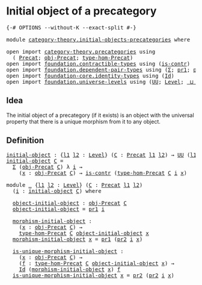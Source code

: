 # Initial object of a precategory

<pre class="Agda"><a id="44" class="Symbol">{-#</a> <a id="48" class="Keyword">OPTIONS</a> <a id="56" class="Pragma">--without-K</a> <a id="68" class="Pragma">--exact-split</a> <a id="82" class="Symbol">#-}</a>

<a id="87" class="Keyword">module</a> <a id="94" href="category-theory.initial-objects-precategories.html" class="Module">category-theory.initial-objects-precategories</a> <a id="140" class="Keyword">where</a>

<a id="147" class="Keyword">open</a> <a id="152" class="Keyword">import</a> <a id="159" href="category-theory.precategories.html" class="Module">category-theory.precategories</a> <a id="189" class="Keyword">using</a>
  <a id="197" class="Symbol">(</a> <a id="199" href="category-theory.precategories.html#2242" class="Function">Precat</a><a id="205" class="Symbol">;</a> <a id="207" href="category-theory.precategories.html#2555" class="Function">obj-Precat</a><a id="217" class="Symbol">;</a> <a id="219" href="category-theory.precategories.html#2674" class="Function">type-hom-Precat</a><a id="234" class="Symbol">)</a>
<a id="236" class="Keyword">open</a> <a id="241" class="Keyword">import</a> <a id="248" href="foundation.contractible-types.html" class="Module">foundation.contractible-types</a> <a id="278" class="Keyword">using</a> <a id="284" class="Symbol">(</a><a id="285" href="foundation-core.contractible-types.html#925" class="Function">is-contr</a><a id="293" class="Symbol">)</a>
<a id="295" class="Keyword">open</a> <a id="300" class="Keyword">import</a> <a id="307" href="foundation.dependent-pair-types.html" class="Module">foundation.dependent-pair-types</a> <a id="339" class="Keyword">using</a> <a id="345" class="Symbol">(</a><a id="346" href="foundation-core.dependent-pair-types.html#502" class="Record">Σ</a><a id="347" class="Symbol">;</a> <a id="349" href="foundation-core.dependent-pair-types.html#592" class="Field">pr1</a><a id="352" class="Symbol">;</a> <a id="354" href="foundation-core.dependent-pair-types.html#604" class="Field">pr2</a><a id="357" class="Symbol">)</a>
<a id="359" class="Keyword">open</a> <a id="364" class="Keyword">import</a> <a id="371" href="foundation-core.identity-types.html" class="Module">foundation-core.identity-types</a> <a id="402" class="Keyword">using</a> <a id="408" class="Symbol">(</a><a id="409" href="foundation-core.identity-types.html#641" class="Datatype">Id</a><a id="411" class="Symbol">)</a>
<a id="413" class="Keyword">open</a> <a id="418" class="Keyword">import</a> <a id="425" href="foundation.universe-levels.html" class="Module">foundation.universe-levels</a> <a id="452" class="Keyword">using</a> <a id="458" class="Symbol">(</a><a id="459" href="foundation-core.universe-levels.html#222" class="Primitive">UU</a><a id="461" class="Symbol">;</a> <a id="463" href="Agda.Primitive.html#597" class="Postulate">Level</a><a id="468" class="Symbol">;</a> <a id="470" href="Agda.Primitive.html#810" class="Primitive Operator">_⊔_</a><a id="473" class="Symbol">)</a>
</pre>
## Idea

The initial object of a precategory (if it exists) is an object with the universal property that there is a unique morphism from it to any object.

## Definition

<pre class="Agda"><a id="initial-object"></a><a id="660" href="category-theory.initial-objects-precategories.html#660" class="Function">initial-object</a> <a id="675" class="Symbol">:</a> <a id="677" class="Symbol">{</a><a id="678" href="category-theory.initial-objects-precategories.html#678" class="Bound">l1</a> <a id="681" href="category-theory.initial-objects-precategories.html#681" class="Bound">l2</a> <a id="684" class="Symbol">:</a> <a id="686" href="Agda.Primitive.html#597" class="Postulate">Level</a><a id="691" class="Symbol">}</a> <a id="693" class="Symbol">(</a><a id="694" href="category-theory.initial-objects-precategories.html#694" class="Bound">C</a> <a id="696" class="Symbol">:</a> <a id="698" href="category-theory.precategories.html#2242" class="Function">Precat</a> <a id="705" href="category-theory.initial-objects-precategories.html#678" class="Bound">l1</a> <a id="708" href="category-theory.initial-objects-precategories.html#681" class="Bound">l2</a><a id="710" class="Symbol">)</a> <a id="712" class="Symbol">→</a> <a id="714" href="foundation-core.universe-levels.html#222" class="Primitive">UU</a> <a id="717" class="Symbol">(</a><a id="718" href="category-theory.initial-objects-precategories.html#678" class="Bound">l1</a> <a id="721" href="Agda.Primitive.html#810" class="Primitive Operator">⊔</a> <a id="723" href="category-theory.initial-objects-precategories.html#681" class="Bound">l2</a><a id="725" class="Symbol">)</a>
<a id="727" href="category-theory.initial-objects-precategories.html#660" class="Function">initial-object</a> <a id="742" href="category-theory.initial-objects-precategories.html#742" class="Bound">C</a> <a id="744" class="Symbol">=</a>
  <a id="748" href="foundation-core.dependent-pair-types.html#502" class="Record">Σ</a> <a id="750" class="Symbol">(</a><a id="751" href="category-theory.precategories.html#2555" class="Function">obj-Precat</a> <a id="762" href="category-theory.initial-objects-precategories.html#742" class="Bound">C</a><a id="763" class="Symbol">)</a> <a id="765" class="Symbol">λ</a> <a id="767" href="category-theory.initial-objects-precategories.html#767" class="Bound">i</a> <a id="769" class="Symbol">→</a>
    <a id="775" class="Symbol">(</a><a id="776" href="category-theory.initial-objects-precategories.html#776" class="Bound">x</a> <a id="778" class="Symbol">:</a> <a id="780" href="category-theory.precategories.html#2555" class="Function">obj-Precat</a> <a id="791" href="category-theory.initial-objects-precategories.html#742" class="Bound">C</a><a id="792" class="Symbol">)</a> <a id="794" class="Symbol">→</a> <a id="796" href="foundation-core.contractible-types.html#925" class="Function">is-contr</a> <a id="805" class="Symbol">(</a><a id="806" href="category-theory.precategories.html#2674" class="Function">type-hom-Precat</a> <a id="822" href="category-theory.initial-objects-precategories.html#742" class="Bound">C</a> <a id="824" href="category-theory.initial-objects-precategories.html#767" class="Bound">i</a> <a id="826" href="category-theory.initial-objects-precategories.html#776" class="Bound">x</a><a id="827" class="Symbol">)</a>

<a id="830" class="Keyword">module</a> <a id="837" href="category-theory.initial-objects-precategories.html#837" class="Module">_</a> <a id="839" class="Symbol">{</a><a id="840" href="category-theory.initial-objects-precategories.html#840" class="Bound">l1</a> <a id="843" href="category-theory.initial-objects-precategories.html#843" class="Bound">l2</a> <a id="846" class="Symbol">:</a> <a id="848" href="Agda.Primitive.html#597" class="Postulate">Level</a><a id="853" class="Symbol">}</a> <a id="855" class="Symbol">(</a><a id="856" href="category-theory.initial-objects-precategories.html#856" class="Bound">C</a> <a id="858" class="Symbol">:</a> <a id="860" href="category-theory.precategories.html#2242" class="Function">Precat</a> <a id="867" href="category-theory.initial-objects-precategories.html#840" class="Bound">l1</a> <a id="870" href="category-theory.initial-objects-precategories.html#843" class="Bound">l2</a><a id="872" class="Symbol">)</a>
  <a id="876" class="Symbol">(</a><a id="877" href="category-theory.initial-objects-precategories.html#877" class="Bound">i</a> <a id="879" class="Symbol">:</a> <a id="881" href="category-theory.initial-objects-precategories.html#660" class="Function">initial-object</a> <a id="896" href="category-theory.initial-objects-precategories.html#856" class="Bound">C</a><a id="897" class="Symbol">)</a> <a id="899" class="Keyword">where</a>

  <a id="908" href="category-theory.initial-objects-precategories.html#908" class="Function">object-initial-object</a> <a id="930" class="Symbol">:</a> <a id="932" href="category-theory.precategories.html#2555" class="Function">obj-Precat</a> <a id="943" href="category-theory.initial-objects-precategories.html#856" class="Bound">C</a>
  <a id="947" href="category-theory.initial-objects-precategories.html#908" class="Function">object-initial-object</a> <a id="969" class="Symbol">=</a> <a id="971" href="foundation-core.dependent-pair-types.html#592" class="Field">pr1</a> <a id="975" href="category-theory.initial-objects-precategories.html#877" class="Bound">i</a>

  <a id="980" href="category-theory.initial-objects-precategories.html#980" class="Function">morphism-initial-object</a> <a id="1004" class="Symbol">:</a>
    <a id="1010" class="Symbol">(</a><a id="1011" href="category-theory.initial-objects-precategories.html#1011" class="Bound">x</a> <a id="1013" class="Symbol">:</a> <a id="1015" href="category-theory.precategories.html#2555" class="Function">obj-Precat</a> <a id="1026" href="category-theory.initial-objects-precategories.html#856" class="Bound">C</a><a id="1027" class="Symbol">)</a> <a id="1029" class="Symbol">→</a>
    <a id="1035" href="category-theory.precategories.html#2674" class="Function">type-hom-Precat</a> <a id="1051" href="category-theory.initial-objects-precategories.html#856" class="Bound">C</a> <a id="1053" href="category-theory.initial-objects-precategories.html#908" class="Function">object-initial-object</a> <a id="1075" href="category-theory.initial-objects-precategories.html#1011" class="Bound">x</a>
  <a id="1079" href="category-theory.initial-objects-precategories.html#980" class="Function">morphism-initial-object</a> <a id="1103" href="category-theory.initial-objects-precategories.html#1103" class="Bound">x</a> <a id="1105" class="Symbol">=</a> <a id="1107" href="foundation-core.dependent-pair-types.html#592" class="Field">pr1</a> <a id="1111" class="Symbol">(</a><a id="1112" href="foundation-core.dependent-pair-types.html#604" class="Field">pr2</a> <a id="1116" href="category-theory.initial-objects-precategories.html#877" class="Bound">i</a> <a id="1118" href="category-theory.initial-objects-precategories.html#1103" class="Bound">x</a><a id="1119" class="Symbol">)</a>

  <a id="1124" href="category-theory.initial-objects-precategories.html#1124" class="Function">is-unique-morphism-initial-object</a> <a id="1158" class="Symbol">:</a>
    <a id="1164" class="Symbol">(</a><a id="1165" href="category-theory.initial-objects-precategories.html#1165" class="Bound">x</a> <a id="1167" class="Symbol">:</a> <a id="1169" href="category-theory.precategories.html#2555" class="Function">obj-Precat</a> <a id="1180" href="category-theory.initial-objects-precategories.html#856" class="Bound">C</a><a id="1181" class="Symbol">)</a> <a id="1183" class="Symbol">→</a>
    <a id="1189" class="Symbol">(</a><a id="1190" href="category-theory.initial-objects-precategories.html#1190" class="Bound">f</a> <a id="1192" class="Symbol">:</a> <a id="1194" href="category-theory.precategories.html#2674" class="Function">type-hom-Precat</a> <a id="1210" href="category-theory.initial-objects-precategories.html#856" class="Bound">C</a> <a id="1212" href="category-theory.initial-objects-precategories.html#908" class="Function">object-initial-object</a> <a id="1234" href="category-theory.initial-objects-precategories.html#1165" class="Bound">x</a><a id="1235" class="Symbol">)</a> <a id="1237" class="Symbol">→</a>
    <a id="1243" href="foundation-core.identity-types.html#641" class="Datatype">Id</a> <a id="1246" class="Symbol">(</a><a id="1247" href="category-theory.initial-objects-precategories.html#980" class="Function">morphism-initial-object</a> <a id="1271" href="category-theory.initial-objects-precategories.html#1165" class="Bound">x</a><a id="1272" class="Symbol">)</a> <a id="1274" href="category-theory.initial-objects-precategories.html#1190" class="Bound">f</a>
  <a id="1278" href="category-theory.initial-objects-precategories.html#1124" class="Function">is-unique-morphism-initial-object</a> <a id="1312" href="category-theory.initial-objects-precategories.html#1312" class="Bound">x</a> <a id="1314" class="Symbol">=</a> <a id="1316" href="foundation-core.dependent-pair-types.html#604" class="Field">pr2</a> <a id="1320" class="Symbol">(</a><a id="1321" href="foundation-core.dependent-pair-types.html#604" class="Field">pr2</a> <a id="1325" href="category-theory.initial-objects-precategories.html#877" class="Bound">i</a> <a id="1327" href="category-theory.initial-objects-precategories.html#1312" class="Bound">x</a><a id="1328" class="Symbol">)</a>
</pre>